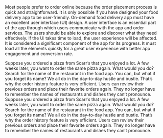 

Most people prefer to order online because the order placement process is quick and straightforward. It is only possible if you have designed your food delivery app to be user-friendly. On-demand food delivery app must have an excellent user interface (UI) design. A user interface is an essential part of the app through which users communicate with the app and order services. The users should be able to explore and discover what they need effectively. If the UI takes time to load, the user experience will be affected. It is considered a significant component of the app for its progress. It must load all the elements quickly for a great user experience with better app engagement and conversion rate.

Suppose you ordered a pizza from Scarr’s that you enjoyed a lot. A few weeks later, you want to order the same pizza again. What would you do? Search for the name of the restaurant in the food app. You can, but what if you forget its name? We all do in the day-to-day hustle and bustle. That’s why the order history feature is very efficient. Users can review their previous orders and place their favorite orders again. They no longer have to remember the names of restaurants and dishes they can’t pronounce. Suppose you ordered a pizza from Scarr’s that you enjoyed a lot. A few weeks later, you want to order the same pizza again. What would you do? Search for the name of the restaurant in the food app. You can, but what if you forget its name? We all do in the day-to-day hustle and bustle. That’s why the order history feature is very efficient. Users can review their previous orders and place their favorite orders again. They no longer have to remember the names of restaurants and dishes they can’t pronounce.
